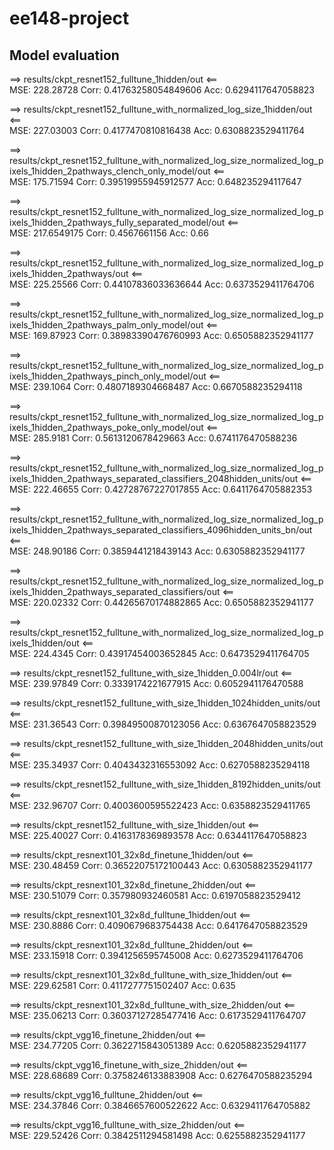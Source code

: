 # ee148-project

## Model evaluation

==> results/ckpt_resnet152_fulltune_1hidden/out <==  
MSE:  228.28728 Corr:  0.41763258054849606 Acc:  0.6294117647058823

==> results/ckpt_resnet152_fulltune_with_normalized_log_size_1hidden/out <==  
MSE:  227.03003 Corr:  0.4177470810816438 Acc:  0.6308823529411764

==> results/ckpt_resnet152_fulltune_with_normalized_log_size_normalized_log_pixels_1hidden_2pathways_clench_only_model/out <==  
MSE:  175.71594 Corr:  0.39519955945912577 Acc:  0.648235294117647

==> results/ckpt_resnet152_fulltune_with_normalized_log_size_normalized_log_pixels_1hidden_2pathways_fully_separated_model/out <==  
MSE:  217.6549175 Corr:  0.4567661156 Acc:  0.66

==> results/ckpt_resnet152_fulltune_with_normalized_log_size_normalized_log_pixels_1hidden_2pathways/out <==  
MSE:  225.25566 Corr:  0.44107836033636644 Acc:  0.6373529411764706

==> results/ckpt_resnet152_fulltune_with_normalized_log_size_normalized_log_pixels_1hidden_2pathways_palm_only_model/out <==  
MSE:  169.87923 Corr:  0.38983390476760993 Acc:  0.6505882352941177

==> results/ckpt_resnet152_fulltune_with_normalized_log_size_normalized_log_pixels_1hidden_2pathways_pinch_only_model/out <==  
MSE:  239.1064 Corr:  0.4807189304668487 Acc:  0.6670588235294118

==> results/ckpt_resnet152_fulltune_with_normalized_log_size_normalized_log_pixels_1hidden_2pathways_poke_only_model/out <==  
MSE:  285.9181 Corr:  0.5613120678429663 Acc:  0.6741176470588236

==> results/ckpt_resnet152_fulltune_with_normalized_log_size_normalized_log_pixels_1hidden_2pathways_separated_classifiers_2048hidden_units/out <==  
MSE:  222.46655 Corr:  0.42728767227017855 Acc:  0.6411764705882353

==> results/ckpt_resnet152_fulltune_with_normalized_log_size_normalized_log_pixels_1hidden_2pathways_separated_classifiers_4096hidden_units_bn/out <==  
MSE:  248.90186 Corr:  0.3859441218439143 Acc:  0.6305882352941177

==> results/ckpt_resnet152_fulltune_with_normalized_log_size_normalized_log_pixels_1hidden_2pathways_separated_classifiers/out <==  
MSE:  220.02332 Corr:  0.44265670174882865 Acc:  0.6505882352941177

==> results/ckpt_resnet152_fulltune_with_normalized_log_size_normalized_log_pixels_1hidden/out <==  
MSE:  224.4345 Corr:  0.43917454003652845 Acc:  0.6473529411764705

==> results/ckpt_resnet152_fulltune_with_size_1hidden_0.004lr/out <==  
MSE:  239.97849 Corr:  0.3339174221677915 Acc:  0.6052941176470588

==> results/ckpt_resnet152_fulltune_with_size_1hidden_1024hidden_units/out <==  
MSE:  231.36543 Corr:  0.39849500870123056 Acc:  0.6367647058823529

==> results/ckpt_resnet152_fulltune_with_size_1hidden_2048hidden_units/out <==  
MSE:  235.34937 Corr:  0.4043432316553092 Acc:  0.6270588235294118

==> results/ckpt_resnet152_fulltune_with_size_1hidden_8192hidden_units/out <==  
MSE:  232.96707 Corr:  0.4003600595522423 Acc:  0.6358823529411765

==> results/ckpt_resnet152_fulltune_with_size_1hidden/out <==  
MSE:  225.40027 Corr:  0.4163178369893578 Acc:  0.6344117647058823

==> results/ckpt_resnext101_32x8d_finetune_1hidden/out <==  
MSE:  230.48459 Corr:  0.36522075172100443 Acc:  0.6305882352941177

==> results/ckpt_resnext101_32x8d_finetune_2hidden/out <==  
MSE:  230.51079 Corr:  0.357980932460581 Acc:  0.6197058823529412

==> results/ckpt_resnext101_32x8d_fulltune_1hidden/out <==  
MSE:  230.8886 Corr:  0.4090679683754438 Acc:  0.6417647058823529

==> results/ckpt_resnext101_32x8d_fulltune_2hidden/out <==  
MSE:  233.15918 Corr:  0.3941256595745008 Acc:  0.6273529411764706

==> results/ckpt_resnext101_32x8d_fulltune_with_size_1hidden/out <==  
MSE:  229.62581 Corr:  0.4117277751502407 Acc:  0.635

==> results/ckpt_resnext101_32x8d_fulltune_with_size_2hidden/out <==  
MSE:  235.06213 Corr:  0.36037127285477416 Acc:  0.6173529411764707

==> results/ckpt_vgg16_finetune_2hidden/out <==  
MSE:  234.77205 Corr:  0.3622715843051389 Acc:  0.6205882352941177

==> results/ckpt_vgg16_finetune_with_size_2hidden/out <==  
MSE:  228.68689 Corr:  0.3758246133883908 Acc:  0.6276470588235294

==> results/ckpt_vgg16_fulltune_2hidden/out <==  
MSE:  234.37846 Corr:  0.3846657600522622 Acc:  0.6329411764705882

==> results/ckpt_vgg16_fulltune_with_size_2hidden/out <==  
MSE:  229.52426 Corr:  0.3842511294581498 Acc:  0.6255882352941177
